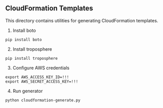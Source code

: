
## CloudFormation Templates

This directory contains utilities for generating CloudFormation templates.


1. Install boto

```
pip install boto
```

2. Install troposphere

```
pip install troposphere
```
  
3. Configure AWS credentials

```
export AWS_ACCESS_KEY_ID=!!!
export AWS_SECRET_ACCESS_KEY=!!!
```

4. Run generator

```
python cloudformation-generate.py
```
